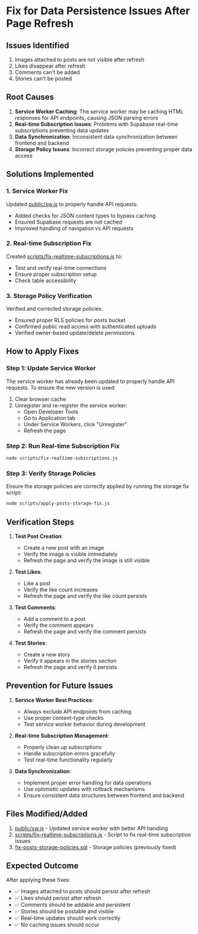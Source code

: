 # Fix for Data Persistence Issues After Page Refresh

## Issues Identified
1. Images attached to posts are not visible after refresh
2. Likes disappear after refresh
3. Comments can't be added
4. Stories can't be posted

## Root Causes
1. **Service Worker Caching**: The service worker may be caching HTML responses for API endpoints, causing JSON parsing errors
2. **Real-time Subscription Issues**: Problems with Supabase real-time subscriptions preventing data updates
3. **Data Synchronization**: Inconsistent data synchronization between frontend and backend
4. **Storage Policy Issues**: Incorrect storage policies preventing proper data access

## Solutions Implemented

### 1. Service Worker Fix
Updated [public/sw.js](file:///c:/Users/HP/.qoder/frontend-eloity-unified-ecosys-3/public/sw.js) to properly handle API requests:
- Added checks for JSON content types to bypass caching
- Ensured Supabase requests are not cached
- Improved handling of navigation vs API requests

### 2. Real-time Subscription Fix
Created [scripts/fix-realtime-subscriptions.js](file:///c:/Users/HP/.qoder/frontend-eloity-unified-ecosys-3/scripts/fix-realtime-subscriptions.js) to:
- Test and verify real-time connections
- Ensure proper subscription setup
- Check table accessibility

### 3. Storage Policy Verification
Verified and corrected storage policies:
- Ensured proper RLS policies for posts bucket
- Confirmed public read access with authenticated uploads
- Verified owner-based update/delete permissions

## How to Apply Fixes

### Step 1: Update Service Worker
The service worker has already been updated to properly handle API requests. To ensure the new version is used:

1. Clear browser cache
2. Unregister and re-register the service worker:
   - Open Developer Tools
   - Go to Application tab
   - Under Service Workers, click "Unregister"
   - Refresh the page

### Step 2: Run Real-time Subscription Fix
```bash
node scripts/fix-realtime-subscriptions.js
```

### Step 3: Verify Storage Policies
Ensure the storage policies are correctly applied by running the storage fix script:
```bash
node scripts/apply-posts-storage-fix.js
```

## Verification Steps

1. **Test Post Creation**:
   - Create a new post with an image
   - Verify the image is visible immediately
   - Refresh the page and verify the image is still visible

2. **Test Likes**:
   - Like a post
   - Verify the like count increases
   - Refresh the page and verify the like count persists

3. **Test Comments**:
   - Add a comment to a post
   - Verify the comment appears
   - Refresh the page and verify the comment persists

4. **Test Stories**:
   - Create a new story
   - Verify it appears in the stories section
   - Refresh the page and verify it persists

## Prevention for Future Issues

1. **Service Worker Best Practices**:
   - Always exclude API endpoints from caching
   - Use proper content-type checks
   - Test service worker behavior during development

2. **Real-time Subscription Management**:
   - Properly clean up subscriptions
   - Handle subscription errors gracefully
   - Test real-time functionality regularly

3. **Data Synchronization**:
   - Implement proper error handling for data operations
   - Use optimistic updates with rollback mechanisms
   - Ensure consistent data structures between frontend and backend

## Files Modified/Added

1. [public/sw.js](file:///c:/Users/HP/.qoder/frontend-eloity-unified-ecosys-3/public/sw.js) - Updated service worker with better API handling
2. [scripts/fix-realtime-subscriptions.js](file:///c:/Users/HP/.qoder/frontend-eloity-unified-ecosys-3/scripts/fix-realtime-subscriptions.js) - Script to fix real-time subscription issues
3. [fix-posts-storage-policies.sql](file:///c:/Users/HP/.qoder/frontend-eloity-unified-ecosys-3/fix-posts-storage-policies.sql) - Storage policies (previously fixed)

## Expected Outcome

After applying these fixes:
- ✅ Images attached to posts should persist after refresh
- ✅ Likes should persist after refresh
- ✅ Comments should be addable and persistent
- ✅ Stories should be postable and visible
- ✅ Real-time updates should work correctly
- ✅ No caching issues should occur